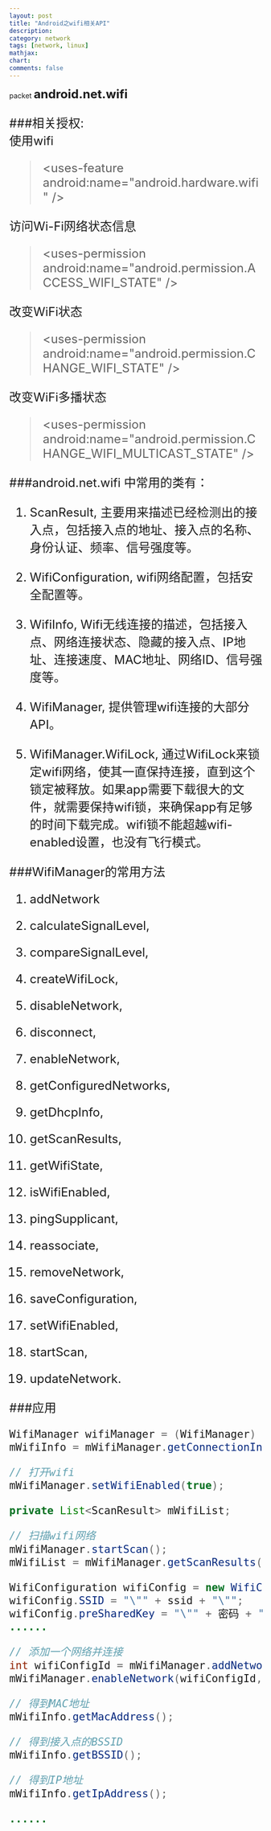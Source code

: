 ```yaml
---
layout: post
title: "Android之wifi相关API"
description:
category: network
tags: [network, linux]
mathjax: 
chart:
comments: false
---
```

packet   **<font size=5>android.net.wifi<font>**   

###相关授权:                    
使用wifi    

>\<uses-feature android:name="android.hardware.wifi" /\>     
                     
访问Wi-Fi网络状态信息    
>\<uses-permission android:name="android.permission.ACCESS_WIFI_STATE" /\>  
                                    
改变WiFi状态   
>\<uses-permission android:name="android.permission.CHANGE_WIFI_STATE" /\>      
                      
改变WiFi多播状态   

>\<uses-permission android:name="android.permission.CHANGE_WIFI_MULTICAST_STATE" /\>                        

###android.net.wifi 中常用的类有：    
      
1. ScanResult, 主要用来描述已经检测出的接入点，包括接入点的地址、接入点的名称、身份认证、频率、信号强度等。

2. WifiConfiguration, wifi网络配置，包括安全配置等。

3. WifiInfo, Wifi无线连接的描述，包括接入点、网络连接状态、隐藏的接入点、IP地址、连接速度、MAC地址、网络ID、信号强度等。

4. WifiManager, 提供管理wifi连接的大部分API。

5. WifiManager.WifiLock, 通过WifiLock来锁定wifi网络，使其一直保持连接，直到这个锁定被释放。如果app需要下载很大的文件，就需要保持wifi锁，来确保app有足够的时间下载完成。wifi锁不能超越wifi-enabled设置，也没有飞行模式。    

###WifiManager的常用方法

1. addNetwork

2. calculateSignalLevel,

3. compareSignalLevel,

4. createWifiLock,

5. disableNetwork,

6. disconnect,

7. enableNetwork,

8. getConfiguredNetworks,

9. getDhcpInfo,

10. getScanResults,

11. getWifiState,

12. isWifiEnabled,

13. pingSupplicant,

14. reassociate,

15. removeNetwork,

16. saveConfiguration,

17. setWifiEnabled,

18. startScan,

19. updateNetwork.

###应用
```java
WifiManager wifiManager = (WifiManager) getSystemService(Context.WIFI_SERVICE);
mWifiInfo = mWifiManager.getConnectionInfo();

// 打开wifi
mWifiManager.setWifiEnabled(true);

private List<ScanResult> mWifiList;

// 扫描wifi网络
mWifiManager.startScan();
mWifiList = mWifiManager.getScanResults();

WifiConfiguration wifiConfig = new WifiConfiguration();
wifiConfig.SSID = "\"" + ssid + "\"";
wifiConfig.preSharedKey = "\"" + 密码 + "\"";
......

// 添加一个网络并连接
int wifiConfigId = mWifiManager.addNetwork(wifiConfig);
mWifiManager.enableNetwork(wifiConfigId, true);

// 得到MAC地址
mWifiInfo.getMacAddress();

// 得到接入点的BSSID
mWifiInfo.getBSSID();

// 得到IP地址
mWifiInfo.getIpAddress();

......
```




